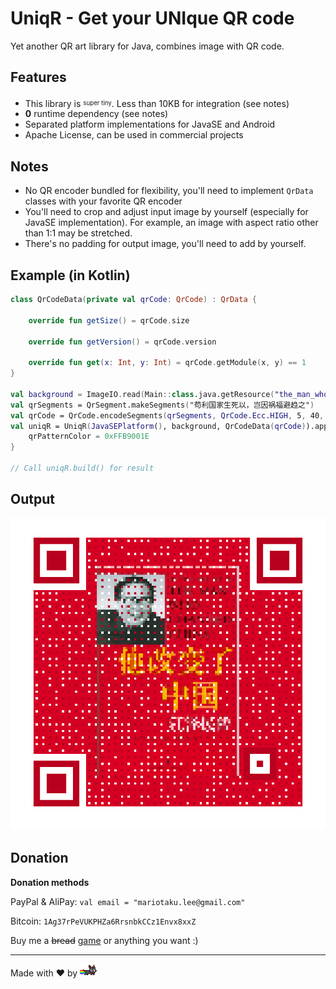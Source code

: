 # UniqR - Get your UNIque QR code

Yet another QR art library for Java, combines image with QR code.

## Features

* This library is <sup><sub>super tiny</sub></sup>. Less than 10KB for integration (see notes)
* **0** runtime dependency (see notes)
* Separated platform implementations for JavaSE and Android
* Apache License, can be used in commercial projects

## Notes

* No QR encoder bundled for flexibility, you'll need to implement `QrData` classes with your favorite QR encoder
* You'll need to crop and adjust input image by yourself (especially for JavaSE implementation).
 For example, an image with aspect ratio other than 1:1 may be stretched.
* There's no padding for output image, you'll need to add by yourself.

## Example (in Kotlin)

````kotlin
class QrCodeData(private val qrCode: QrCode) : QrData {

    override fun getSize() = qrCode.size

    override fun getVersion() = qrCode.version

    override fun get(x: Int, y: Int) = qrCode.getModule(x, y) == 1
}

val background = ImageIO.read(Main::class.java.getResource("the_man_who_changed_china.png"))
val qrSegments = QrSegment.makeSegments("苟利国家生死以，岂因祸福避趋之")
val qrCode = QrCode.encodeSegments(qrSegments, QrCode.Ecc.HIGH, 5, 40, -1, true)
val uniqR = UniqR(JavaSEPlatform(), background, QrCodeData(qrCode)).apply {
    qrPatternColor = 0xFFB9001E
}

// Call uniqR.build() for result 
````

## Output

![+1s](resources/the_man_who_changed_china_qr.png)

## Donation

**Donation methods**

PayPal & AliPay: `val email = "mariotaku.lee@gmail.com"`

Bitcoin: `1Ag37rPeVUKPHZa6RrsnbkCCz1Envx8xxZ`

Buy me a ~~bread~~ [game](http://steamcommunity.com/id/mariotaku/wishlist) or anything you want :)

---

Made with ❤️ by <a href="https://mariotaku.org/"><img src="resources/nyan_sakamoto_icon.png" height="20"></a>
